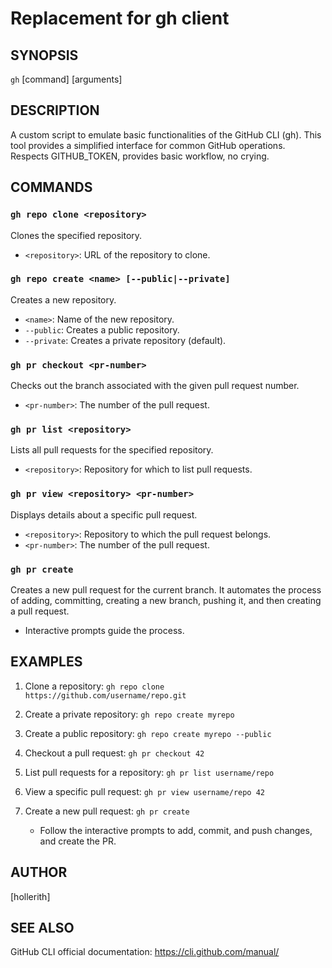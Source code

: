 # Replacement for gh client

## SYNOPSIS
`gh` [command] [arguments]

## DESCRIPTION
A custom script to emulate basic functionalities of the GitHub CLI (gh).
This tool provides a simplified interface for common GitHub operations.
Respects GITHUB_TOKEN, provides basic workflow, no crying.

## COMMANDS

### `gh repo clone <repository>`
Clones the specified repository.
- `<repository>`: URL of the repository to clone.

### `gh repo create <name> [--public|--private]`
Creates a new repository.
- `<name>`: Name of the new repository.
- `--public`: Creates a public repository.
- `--private`: Creates a private repository (default).

### `gh pr checkout <pr-number>`
Checks out the branch associated with the given pull request number.
- `<pr-number>`: The number of the pull request.

### `gh pr list <repository>`
Lists all pull requests for the specified repository.
- `<repository>`: Repository for which to list pull requests.

### `gh pr view <repository> <pr-number>`
Displays details about a specific pull request.
- `<repository>`: Repository to which the pull request belongs.
- `<pr-number>`: The number of the pull request.

### `gh pr create`
Creates a new pull request for the current branch. It automates the process of adding, committing, creating a new branch, pushing it, and then creating a pull request.
- Interactive prompts guide the process.

## EXAMPLES

1. Clone a repository:
   `gh repo clone https://github.com/username/repo.git`

2. Create a private repository:
   `gh repo create myrepo`

3. Create a public repository:
   `gh repo create myrepo --public`

4. Checkout a pull request:
   `gh pr checkout 42`

5. List pull requests for a repository:
   `gh pr list username/repo`

6. View a specific pull request:
   `gh pr view username/repo 42`

7. Create a new pull request:
   `gh pr create`
   - Follow the interactive prompts to add, commit, and push changes, and create the PR.

## AUTHOR
[hollerith]

## SEE ALSO
GitHub CLI official documentation: <https://cli.github.com/manual/>
